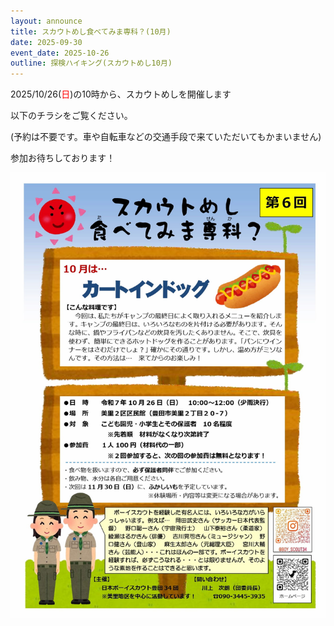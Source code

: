 ```yaml
---
layout: announce
title: スカウトめし食べてみま専科？(10月)
date: 2025-09-30
event_date: 2025-10-26
outline: 探検ハイキング(スカウトめし10月)
---
```


2025/10/26(<span style="color: red">日</span>)の10時から、スカウトめしを開催します

以下のチラシをご覧ください。

(予約は不要です。車や自転車などの交通手段で来ていただいてもかまいません)

参加お待ちしております！

<img src="/assets/img/announce/2025-09-30-スカウトめし食べてみま専科？(10月)/image001.jpg">
